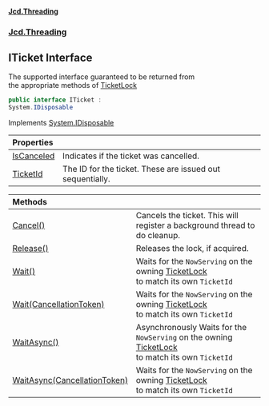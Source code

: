#### [Jcd.Threading](index.md 'index')
### [Jcd.Threading](Jcd.Threading.md 'Jcd.Threading')

## ITicket Interface

The supported interface guaranteed to be returned from  
the appropriate methods of [TicketLock](TicketLock.md 'Jcd.Threading.TicketLock')

```csharp
public interface ITicket :
System.IDisposable
```

Implements [System.IDisposable](https://docs.microsoft.com/en-us/dotnet/api/System.IDisposable 'System.IDisposable')

| Properties | |
| :--- | :--- |
| [IsCanceled](ITicket.IsCanceled.md 'Jcd.Threading.ITicket.IsCanceled') | Indicates if the ticket was cancelled. |
| [TicketId](ITicket.TicketId.md 'Jcd.Threading.ITicket.TicketId') | The ID for the ticket. These are issued out sequentially. |

| Methods | |
| :--- | :--- |
| [Cancel()](ITicket.Cancel().md 'Jcd.Threading.ITicket.Cancel()') | Cancels the ticket. This will register a background thread to do cleanup. |
| [Release()](ITicket.Release().md 'Jcd.Threading.ITicket.Release()') | Releases the lock, if acquired. |
| [Wait()](ITicket.Wait().md 'Jcd.Threading.ITicket.Wait()') | Waits for the `NowServing` on the owning [TicketLock](TicketLock.md 'Jcd.Threading.TicketLock')<br/>to match its own `TicketId` |
| [Wait(CancellationToken)](ITicket.Wait.8oi6i9HzAj7LKweMsOnU5A.md 'Jcd.Threading.ITicket.Wait(System.Threading.CancellationToken)') | Waits for the `NowServing` on the owning [TicketLock](TicketLock.md 'Jcd.Threading.TicketLock')<br/>to match its own `TicketId` |
| [WaitAsync()](ITicket.WaitAsync().md 'Jcd.Threading.ITicket.WaitAsync()') | Asynchronously Waits for the `NowServing` on the owning [TicketLock](TicketLock.md 'Jcd.Threading.TicketLock')<br/>to match its own `TicketId` |
| [WaitAsync(CancellationToken)](ITicket.WaitAsync.1tFWOUh5uowkNaVazuNBLw.md 'Jcd.Threading.ITicket.WaitAsync(System.Threading.CancellationToken)') | Waits for the `NowServing` on the owning [TicketLock](TicketLock.md 'Jcd.Threading.TicketLock')<br/>to match its own `TicketId` |
